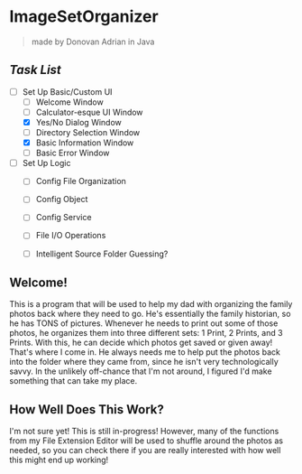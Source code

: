 # ImageSetOrganizer
> made by Donovan Adrian in Java


## ***Task List***
- [ ] Set Up Basic/Custom UI
  - [ ] Welcome Window
  - [ ] Calculator-esque UI Window
  - [x] Yes/No Dialog Window
  - [ ] Directory Selection Window
  - [x] Basic Information Window
  - [ ] Basic Error Window
- [ ] Set Up Logic
  - [ ] Config File Organization
  - [ ] Config Object
  - [ ] Config Service
  - [ ] File I/O Operations
  - [ ] Intelligent Source Folder Guessing?


## Welcome!
This is a program that will be used to help my dad with 
organizing the family photos back where they need to go. 
He's essentially the family historian, so he has TONS of 
pictures. Whenever he needs to print out some of those photos, 
he organizes them into three different sets: 1 Print, 2 Prints, 
and 3 Prints. With this, he can decide which photos get saved or 
given away! That's where I come in. He always needs me to 
help put the photos back into the folder where they came from, since 
he isn't very technologically savvy. In the unlikely off-chance that 
I'm not around, I figured I'd make something that can take my place.



## How Well Does This Work?
I'm not sure yet! This is still in-progress! However, many 
of the functions from my File Extension Editor will be used 
to shuffle around the photos as needed, so you can check 
there if you are really interested with how well this might 
end up working!
